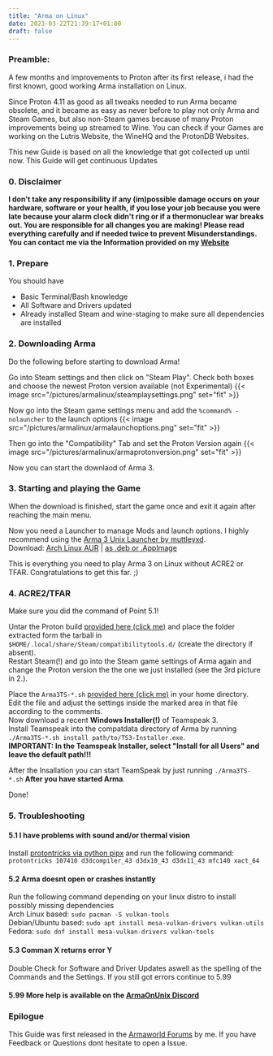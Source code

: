 ```yaml
---
title: "Arma on Linux"
date: 2021-03-22T21:39:17+01:00
draft: false
---
```


### Preamble:

A few months and improvements to Proton after its first release, i had the first known, good working Arma installation on Linux.

Since Proton 4.11 as good as all tweaks needed to run Arma became obsolete, and it became as easy as never before to play not only Arma and Steam Games, but also non-Steam games because of many Proton improvements being up streamed to Wine. You can check if your Games are working on the Lutris Website, the WineHQ and the ProtonDB Websites.

This new Guide is based on all the knowledge that got collected up until now. This Guide will get continuous Updates

### 0. Disclaimer

**I don't take any responsibility if any (im)possible damage occurs on your hardware, software or your health, if you lose your job because you were late because your alarm clock didn't ring or if a thermonuclear war breaks out. You are responsible for all changes you are making! Please read everything carefully and if needed twice to prevent Misunderstandings. You can contact me via the Information provided on my [Website](https://ninelore.github.io)**

### 1. Prepare

You should have
- Basic Terminal/Bash knowledge
- All Software and Drivers updated
- Already installed Steam and wine-staging to make sure all dependencies are installed

### 2. Downloading Arma

Do the following before starting to download Arma!

Go into Steam settings and then click on "Steam Play". Check both boxes and choose the newest Proton version available (not Experimental)
{{< image src="/pictures/armalinux/steamplaysettings.png" set="fit" >}}

Now go into the Steam game settings menu and add the `%command% -nolauncher` to the launch options
{{< image src="/pictures/armalinux/armalaunchoptions.png" set="fit" >}}

Then go into the "Compatibility" Tab and set the Proton Version again
{{< image src="/pictures/armalinux/armaprotonversion.png" set="fit" >}}

Now you can start the downlaod of Arma 3.  

### 3. Starting and playing the Game

When the download is finished, start the game once and exit it again after reaching the main menu.

Now you need a Launcher to manage Mods and launch options. I highly recommend using the [Arma 3 Unix Launcher by muttleyxd](https://github.com/muttleyxd/arma3-unix-launcher).  
Download: [Arch Linux AUR](https://aur.archlinux.org/packages/arma3-unix-launcher-bin) | [as .deb or .AppImage](https://github.com/muttleyxd/arma3-unix-launcher/releases/latest)

This is everything you need to play Arma 3 on Linux without ACRE2 or TFAR. Congratulations to get this far. ;)

### 4. ACRE2/TFAR

Make sure you did the command of Point 5.1!

Untar the Proton build [provided here (click me)](https://mega.nz/folder/WgwBxaiY#1wO9JOI6LZKLgAxKlUPkPg) and place the folder extracted form the tarball in `$HOME/.local/share/Steam/compatibilitytools.d/` (create the directory if absent).  
Restart Steam(!) and go into the Steam game settings of Arma again and change the Proton version the the one we just installed (see the 3rd picture in 2.).

Place the `Arma3TS-*.sh` [provided here (click me)](https://mega.nz/folder/WgwBxaiY#1wO9JOI6LZKLgAxKlUPkPg) in your home directory.  
Edit the file and adjust the settings inside the marked area in that file according to the comments.  
Now download a recent **Windows Installer(!)** of Teamspeak 3.  
Install Teamspeak into the compatdata directory of Arma by running `./Arma3TS-*.sh install path/to/TS3-Installer.exe`.  
**IMPORTANT: In the Teamspeak Installer, select "Install for all Users" and leave the default path!!!**

After the Insallation you can start TeamSpeak by just running `./Arma3TS-*.sh` **After you have started Arma**.

Done!

### 5. Troubleshooting

#### 5.1 I have problems with sound and/or thermal vision  
Install [protontricks via python pipx](https://github.com/Matoking/protontricks#pipx-recommended) and run the following command:  
`protontricks 107410 d3dcompiler_43 d3dx10_43 d3dx11_43 mfc140 xact_64`

#### 5.2 Arma doesnt open or crashes instantly
Run the following command depending on your linux distro to install possibly missing dependencies  
Arch Linux based: `sudo pacman -S vulkan-tools`  
Debian/Ubuntu based: `sudo apt install mesa-vulkan-drivers vulkan-utils`  
Fedora: `sudo dnf install mesa-vulkan-drivers vulkan-tools`

#### 5.3 Comman X returns error Y
Double Check for Software and Driver Updates aswell as the spelling of the Commands and the Settings. If you still got errors continue to 5.99

#### 5.99 More help is available on the [ArmaOnUnix Discord](https://discord.gg/p28Ra36)

### Epilogue

This Guide was first released in the [Armaworld Forums](https://armaworld.de/forum/thread/4992-ger-eng-arma-on-linux-ninelore-s-guide-acre-tfar-working/?postID=39909#post39909) by me. If you have Feedback or Questions dont hesitate to open a Issue.